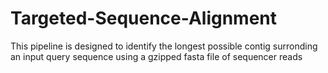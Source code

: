 # Targeted-Sequence-Alignment
This pipeline is designed to identify the longest possible contig surronding an input query sequence using a gzipped fasta file of sequencer reads 

